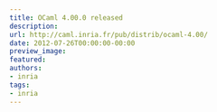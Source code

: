 ```yaml
---
title: OCaml 4.00.0 released
description:
url: http://caml.inria.fr/pub/distrib/ocaml-4.00/
date: 2012-07-26T00:00:00-00:00
preview_image:
featured:
authors:
- inria
tags:
- inria
---
```



